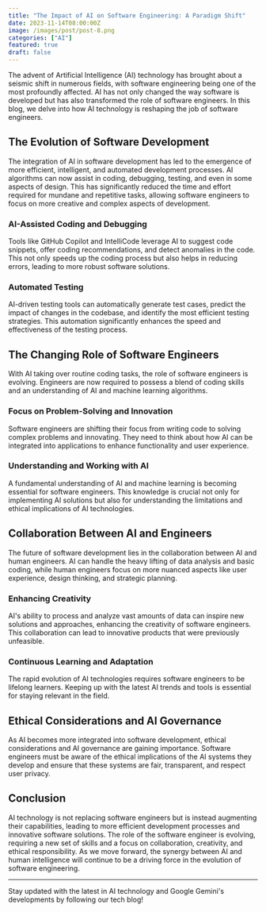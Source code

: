```yaml
---
title: "The Impact of AI on Software Engineering: A Paradigm Shift"
date: 2023-11-14T08:00:00Z
image: /images/post/post-8.png
categories: ["AI"]
featured: true
draft: false
---
```


The advent of Artificial Intelligence (AI) technology has brought about a seismic shift in numerous fields, with software engineering being one of the most profoundly affected. AI has not only changed the way software is developed but has also transformed the role of software engineers. In this blog, we delve into how AI technology is reshaping the job of software engineers.

## The Evolution of Software Development

The integration of AI in software development has led to the emergence of more efficient, intelligent, and automated development processes. AI algorithms can now assist in coding, debugging, testing, and even in some aspects of design. This has significantly reduced the time and effort required for mundane and repetitive tasks, allowing software engineers to focus on more creative and complex aspects of development.

### AI-Assisted Coding and Debugging

Tools like GitHub Copilot and IntelliCode leverage AI to suggest code snippets, offer coding recommendations, and detect anomalies in the code. This not only speeds up the coding process but also helps in reducing errors, leading to more robust software solutions.

### Automated Testing

AI-driven testing tools can automatically generate test cases, predict the impact of changes in the codebase, and identify the most efficient testing strategies. This automation significantly enhances the speed and effectiveness of the testing process.

## The Changing Role of Software Engineers

With AI taking over routine coding tasks, the role of software engineers is evolving. Engineers are now required to possess a blend of coding skills and an understanding of AI and machine learning algorithms.

### Focus on Problem-Solving and Innovation

Software engineers are shifting their focus from writing code to solving complex problems and innovating. They need to think about how AI can be integrated into applications to enhance functionality and user experience.

### Understanding and Working with AI

A fundamental understanding of AI and machine learning is becoming essential for software engineers. This knowledge is crucial not only for implementing AI solutions but also for understanding the limitations and ethical implications of AI technologies.

## Collaboration Between AI and Engineers

The future of software development lies in the collaboration between AI and human engineers. AI can handle the heavy lifting of data analysis and basic coding, while human engineers focus on more nuanced aspects like user experience, design thinking, and strategic planning.

### Enhancing Creativity

AI's ability to process and analyze vast amounts of data can inspire new solutions and approaches, enhancing the creativity of software engineers. This collaboration can lead to innovative products that were previously unfeasible.

### Continuous Learning and Adaptation

The rapid evolution of AI technologies requires software engineers to be lifelong learners. Keeping up with the latest AI trends and tools is essential for staying relevant in the field.

## Ethical Considerations and AI Governance

As AI becomes more integrated into software development, ethical considerations and AI governance are gaining importance. Software engineers must be aware of the ethical implications of the AI systems they develop and ensure that these systems are fair, transparent, and respect user privacy.

## Conclusion

AI technology is not replacing software engineers but is instead augmenting their capabilities, leading to more efficient development processes and innovative software solutions. The role of the software engineer is evolving, requiring a new set of skills and a focus on collaboration, creativity, and ethical responsibility. As we move forward, the synergy between AI and human intelligence will continue to be a driving force in the evolution of software engineering.

---

Stay updated with the latest in AI technology and Google Gemini's developments by following our tech blog!

